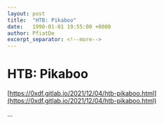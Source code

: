 ```yaml
---
layout: post
title:  "HTB: Pikaboo"
date:   1990-01-01 19:55:00 +0000
author: PfiatDe
excerpt_separator: <!--more-->
---
```


# HTB: Pikaboo
[https://0xdf.gitlab.io/2021/12/04/htb-pikaboo.html](https://0xdf.gitlab.io/2021/12/04/htb-pikaboo.html)

...
<!--more-->
